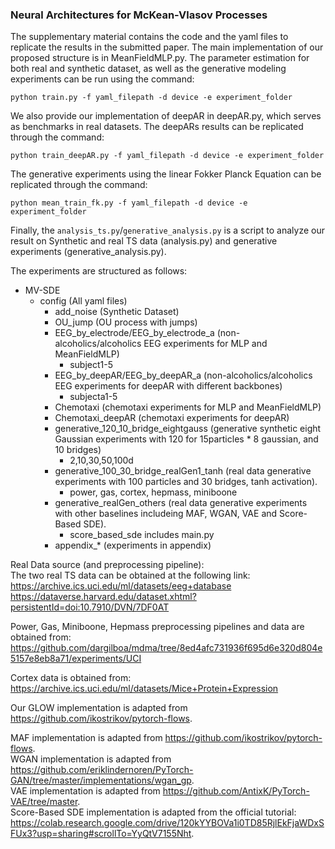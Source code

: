 ### Neural Architectures for McKean-Vlasov Processes

The supplementary material contains the code and the yaml files to replicate the results in the submitted paper. The main implementation of our proposed structure is in MeanFieldMLP.py. The parameter estimation for both real and synthetic dataset, as well as the generative modeling experiments can be run using the command:

`python train.py -f yaml_filepath -d device -e experiment_folder`

We also provide our implementation of deepAR in deepAR.py, which serves as benchmarks in real datasets. The deepARs results can be replicated through the command:

`python train_deepAR.py -f yaml_filepath -d device -e experiment_folder`

The generative experiments using the linear Fokker Planck Equation can be replicated through the command:

`python mean_train_fk.py -f yaml_filepath -d device -e experiment_folder`

Finally, the `analysis_ts.py`/`generative_analysis.py` is a script to analyze our result on Synthetic and real TS data (analysis.py) and generative experiments (generative_analysis.py).

The experiments are structured as follows:
* MV-SDE
  * config (All yaml files)
    * add_noise (Synthetic Dataset)
    * OU_jump (OU process with jumps)
    * EEG_by_electrode/EEG_by_electrode_a (non-alcoholics/alcoholics EEG experiments for MLP and MeanFieldMLP)
      * subject1-5
    * EEG_by_deepAR/EEG_by_deepAR_a (non-alcoholics/alcoholics EEG experiments for deepAR with different backbones)
      * subjecta1-5      
    * Chemotaxi (chemotaxi experiments for MLP and MeanFieldMLP)     
    * Chemotaxi_deepAR (chemotaxi experiments for deepAR)     
    * generative_120_10_bridge_eightgauss (generative synthetic eight Gaussian experiments with 120 for 15particles * 8 gaussian, and 10 bridges)
      * 2,10,30,50,100d      
    * generative_100_30_bridge_realGen1_tanh (real data generative experiments with 100 particles and 30 bridges, tanh activation).     
      * power, gas, cortex, hepmass, miniboone     
    * generative_realGen_others (real data generative experiments with other baselines includeing MAF, WGAN, VAE and Score-Based SDE). 
      * score_based_sde includes main.py     
    * appendix_* (experiments in appendix)     


Real Data source (and preprocessing pipeline):         
The two real TS data can be obtained at the following link:        
https://archive.ics.uci.edu/ml/datasets/eeg+database     
https://dataverse.harvard.edu/dataset.xhtml?persistentId=doi:10.7910/DVN/7DF0AT        

Power, Gas, Miniboone, Hepmass preprocessing pipelines and data are obtained from:       
https://github.com/dargilboa/mdma/tree/8ed4afc731936f695d6e320d804e5157e8eb8a71/experiments/UCI        

Cortex data is obtained from:      
https://archive.ics.uci.edu/ml/datasets/Mice+Protein+Expression     

Our GLOW implementation is adapted from https://github.com/ikostrikov/pytorch-flows.       

MAF implementation is adapted from https://github.com/ikostrikov/pytorch-flows.        
WGAN implementation is adapted from https://github.com/eriklindernoren/PyTorch-GAN/tree/master/implementations/wgan_gp.       
VAE implementation is adapted from https://github.com/AntixK/PyTorch-VAE/tree/master.        
Score-Based SDE implementation is adapted from the official tutorial: https://colab.research.google.com/drive/120kYYBOVa1i0TD85RjlEkFjaWDxSFUx3?usp=sharing#scrollTo=YyQtV7155Nht.         